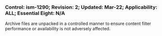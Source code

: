 ### Control: ism-1290; Revision: 2; Updated: Mar-22; Applicability: ALL; Essential Eight: N/A
<p>Archive files are unpacked in a controlled manner to ensure content filter performance or availability is not adversely affected.</p>